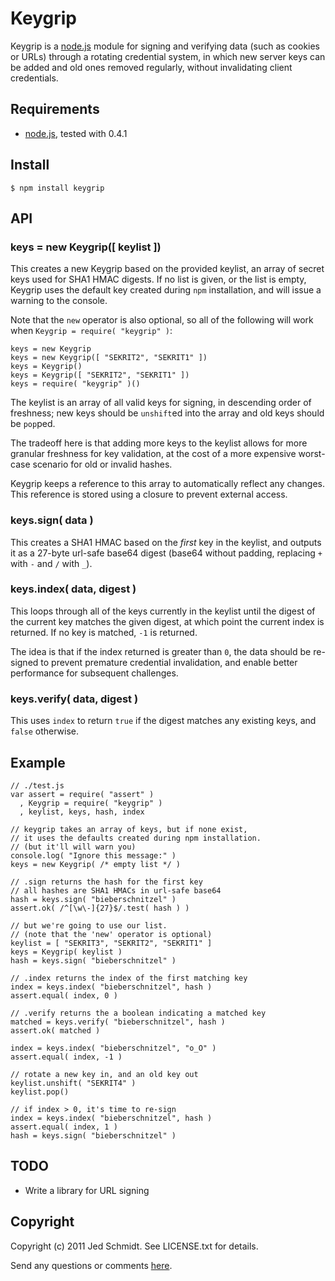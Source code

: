 Keygrip
=======

Keygrip is a [node.js](http://nodejs.org/) module for signing and verifying data (such as cookies or URLs) through a rotating credential system, in which new server keys can be added and old ones removed regularly, without invalidating client credentials.

## Requirements

* [node.js](http://nodejs.org/), tested with 0.4.1

## Install

    $ npm install keygrip
    
## API

### keys = new Keygrip([ keylist ])

This creates a new Keygrip based on the provided keylist, an array of secret keys used for SHA1 HMAC digests. If no list is given, or the list is empty, Keygrip uses the default key created during `npm` installation, and will issue a warning to the console.

Note that the `new` operator is also optional, so all of the following will work when `Keygrip = require( "keygrip" )`:

    keys = new Keygrip
    keys = new Keygrip([ "SEKRIT2", "SEKRIT1" ])
    keys = Keygrip()
    keys = Keygrip([ "SEKRIT2", "SEKRIT1" ])
    keys = require( "keygrip" )()
    
The keylist is an array of all valid keys for signing, in descending order of freshness; new keys should be `unshift`ed into the array and old keys should be `pop`ped.

The tradeoff here is that adding more keys to the keylist allows for more granular freshness for key validation, at the cost of a more expensive worst-case scenario for old or invalid hashes.

Keygrip keeps a reference to this array to automatically reflect any changes. This reference is stored using a closure to prevent external access.

### keys.sign( data )

This creates a SHA1 HMAC based on the _first_ key in the keylist, and outputs it as a 27-byte url-safe base64 digest (base64 without padding, replacing `+` with `-` and `/` with `_`).

### keys.index( data, digest )

This loops through all of the keys currently in the keylist until the digest of the current key matches the given digest, at which point the current index is returned. If no key is matched, `-1` is returned.

The idea is that if the index returned is greater than `0`, the data should be re-signed to prevent premature credential invalidation, and enable better performance for subsequent challenges.

### keys.verify( data, digest )

This uses `index` to return `true` if the digest matches any existing keys, and `false` otherwise.

## Example

    // ./test.js
    var assert = require( "assert" )
      , Keygrip = require( "keygrip" )
      , keylist, keys, hash, index
    
    // keygrip takes an array of keys, but if none exist,
    // it uses the defaults created during npm installation.
    // (but it'll will warn you)
    console.log( "Ignore this message:" )
    keys = new Keygrip( /* empty list */ )
    
    // .sign returns the hash for the first key
    // all hashes are SHA1 HMACs in url-safe base64
    hash = keys.sign( "bieberschnitzel" )
    assert.ok( /^[\w\-]{27}$/.test( hash ) )
    
    // but we're going to use our list.
    // (note that the 'new' operator is optional)
    keylist = [ "SEKRIT3", "SEKRIT2", "SEKRIT1" ]
    keys = Keygrip( keylist )
    hash = keys.sign( "bieberschnitzel" )
    
    // .index returns the index of the first matching key
    index = keys.index( "bieberschnitzel", hash )
    assert.equal( index, 0 )
    
    // .verify returns the a boolean indicating a matched key
    matched = keys.verify( "bieberschnitzel", hash )
    assert.ok( matched )
    
    index = keys.index( "bieberschnitzel", "o_O" )
    assert.equal( index, -1 )
    
    // rotate a new key in, and an old key out
    keylist.unshift( "SEKRIT4" )
    keylist.pop()
    
    // if index > 0, it's time to re-sign
    index = keys.index( "bieberschnitzel", hash )
    assert.equal( index, 1 )
    hash = keys.sign( "bieberschnitzel" ) 

## TODO

* Write a library for URL signing

Copyright
---------

Copyright (c) 2011 Jed Schmidt. See LICENSE.txt for details.

Send any questions or comments [here](http://twitter.com/jedschmidt).